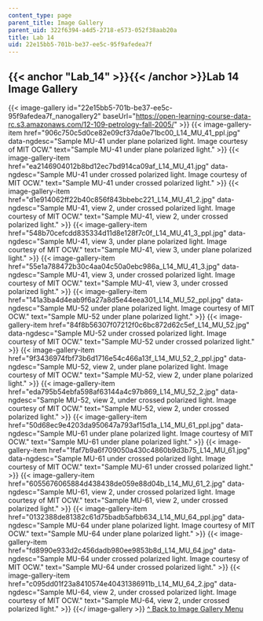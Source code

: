 ```yaml
---
content_type: page
parent_title: Image Gallery
parent_uid: 322f6394-a4d5-2718-e573-052f38aab20a
title: Lab 14
uid: 22e15bb5-701b-be37-ee5c-95f9afedea7f
---
```


{{< anchor "Lab_14" >}}{{< /anchor >}}Lab 14 Image Gallery
----------------------------------------------------------
{{< image-gallery id="22e15bb5-701b-be37-ee5c-95f9afedea7f_nanogallery2" baseUrl="https://open-learning-course-data-rc.s3.amazonaws.com/12-109-petrology-fall-2005/" >}}
{{< image-gallery-item href="906c750c5d0ce82e09cf37da0e71bc00_L14_MU_41_ppl.jpg" data-ngdesc="Sample MU-41 under plane polarized light. Image courtesy of MIT OCW." text="Sample MU-41 under plane polarized light." >}}
{{< image-gallery-item href="ea2146904012b8bd12ec7bd914ca09af_L14_MU_41.jpg" data-ngdesc="Sample MU-41 under crossed polarized light. Image courtesy of MIT OCW." text="Sample MU-41 under crossed polarized light." >}}
{{< image-gallery-item href="d1e914062ff22b40c856f843bbebc221_L14_MU_41_2.jpg" data-ngdesc="Sample MU-41, view 2, under crossed polarized light. Image courtesy of MIT OCW." text="Sample MU-41, view 2, under crossed polarized light." >}}
{{< image-gallery-item href="548b70cefcdd835334d11d8e128f7c0f_L14_MU_41_3_ppl.jpg" data-ngdesc="Sample MU-41, view 3, under plane polarized light. Image courtesy of MIT OCW." text="Sample MU-41, view 3, under plane polarized light." >}}
{{< image-gallery-item href="55e1a788472b30c4aa04c50a0ebc986a_L14_MU_41_3.jpg" data-ngdesc="Sample MU-41, view 3, under crossed polarized light. Image courtesy of MIT OCW." text="Sample MU-41, view 3, under crossed polarized light." >}}
{{< image-gallery-item href="141a3ba4d4eab9f6a27a8d5e44eea301_L14_MU_52_ppl.jpg" data-ngdesc="Sample MU-52 under plane polarized light. Image courtesy of MIT OCW." text="Sample MU-52 under plane polarized light." >}}
{{< image-gallery-item href="84f8b56307f07212f0c6bc872d62c5ef_L14_MU_52.jpg" data-ngdesc="Sample MU-52 under crossed polarized light. Image courtesy of MIT OCW." text="Sample MU-52 under crossed polarized light." >}}
{{< image-gallery-item href="9f3436974fbf73b6d1716e54c466a13f_L14_MU_52_2_ppl.jpg" data-ngdesc="Sample MU-52, view 2, under plane polarized light. Image courtesy of MIT OCW." text="Sample MU-52, view 2, under plane polarized light." >}}
{{< image-gallery-item href="eda795b54ebfa598af63144a4c97b869_L14_MU_52_2.jpg" data-ngdesc="Sample MU-52, view 2, under crossed polarized light. Image courtesy of MIT OCW." text="Sample MU-52, view 2, under crossed polarized light." >}}
{{< image-gallery-item href="50d68ec9e4203da950647a793af15d1a_L14_MU_61_ppl.jpg" data-ngdesc="Sample MU-61 under plane polarized light. Image courtesy of MIT OCW." text="Sample MU-61 under plane polarized light." >}}
{{< image-gallery-item href="1faf7b9a6f709050a430c4860b9d3b75_L14_MU_61.jpg" data-ngdesc="Sample MU-61 under crossed polarized light. Image courtesy of MIT OCW." text="Sample MU-61 under crossed polarized light." >}}
{{< image-gallery-item href="6055676065884d438438de059e88d04b_L14_MU_61_2.jpg" data-ngdesc="Sample MU-61, view 2, under crossed polarized light. Image courtesy of MIT OCW." text="Sample MU-61, view 2, under crossed polarized light." >}}
{{< image-gallery-item href="0132388de81382c61d75badb5afbb634_L14_MU_64_ppl.jpg" data-ngdesc="Sample MU-64 under plane polarized light. Image courtesy of MIT OCW." text="Sample MU-64 under plane polarized light." >}}
{{< image-gallery-item href="fd8990e933d2c456dadb980ee9853b8d_L14_MU_64.jpg" data-ngdesc="Sample MU-64 under crossed polarized light. Image courtesy of MIT OCW." text="Sample MU-64 under crossed polarized light." >}}
{{< image-gallery-item href="c095dd01f23a8410574e40431386911b_L14_MU_64_2.jpg" data-ngdesc="Sample MU-64, view 2, under crossed polarized light. Image courtesy of MIT OCW." text="Sample MU-64, view 2, under crossed polarized light." >}}
{{</ image-gallery >}}
[^ Back to Image Gallery Menu](#gallerymenu)